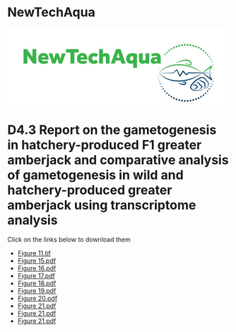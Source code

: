 # NewTechAqua
<img src="Newtechacqua.jpg"></img>
<h1>D4.3 Report on the gametogenesis in hatchery-produced F1 greater amberjack and comparative analysis of gametogenesis in wild and hatchery-produced greater amberjack using transcriptome analysis</h1> 
<h2High resolution Figures</h2>
<p>Click on the links below to download them</p>
<ul>
  <li><a href="Figure 11.tif">Figure 11.tif</a></li>
  <li><a href="Figure 15.pdf">Figure 15.pdf</a></li>
  <li><a href="Figure 16.pdf">Figure 16.pdf</a></li>
  <li><a href="Figure 17.pdf">Figure 17.pdf</a></li>
  <li><a href="Figure 18.pdf">Figure 18.pdf</a></li>
  <li><a href="Figure 19.pdf">Figure 19.pdf</a></li>
  <li><a href="Figure 20.pdf">Figure 20.pdf</a></li>
  <li><a href="Figure 21.pdf">Figure 21.pdf</a></li>
  <li><a href="Figure 21.pdf">Figure 21.pdf</a></li>
  <li><a href="Figure 21.pdf">Figure 21.pdf</a></li>

</ul>

